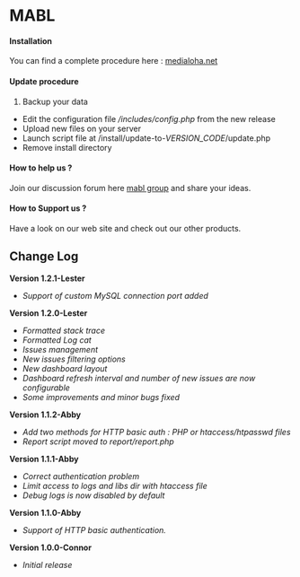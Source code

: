MABL
=======

#### Installation ####

You can find a complete procedure here : [medialoha.net](http://medialoha.net/index.php/en/menu-mablab-en)

#### Update procedure ####

1. Backup your data
- Edit the configuration file */includes/config.php* from the new release 
- Upload new files on your server
- Launch script file at /install/update-to-*VERSION_CODE*/update.php
- Remove install directory

#### How to help us ? ####

Join our discussion forum here [mabl group](https://groups.google.com/d/forum/mabl) and share your ideas.

#### How to Support us ? ####

Have a look on our web site and check out our other products.

## Change Log ##

**Version 1.2.1-Lester**

- *Support of custom MySQL connection port added*

**Version 1.2.0-Lester**

- *Formatted stack trace*
- *Formatted Log cat*
- *Issues management*
- *New issues filtering options*
- *New dashboard layout*
- *Dashboard refresh interval and number of new issues are now configurable*
- *Some improvements and minor bugs fixed*

**Version 1.1.2-Abby**

- *Add two methods for HTTP basic auth : PHP or htaccess/htpasswd files*
- *Report script moved to report/report.php*

**Version 1.1.1-Abby**

- *Correct authentication problem*
- *Limit access to logs and libs dir with htaccess file*
- *Debug logs is now disabled by default*

**Version 1.1.0-Abby**

- *Support of HTTP basic authentication.*

**Version 1.0.0-Connor**

- *Initial release*
